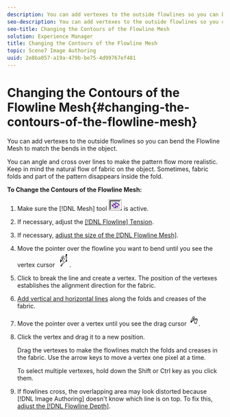 ```yaml
---
description: You can add vertexes to the outside flowlines so you can bend the Flowline Mesh to match the bends in the object.
seo-description: You can add vertexes to the outside flowlines so you can bend the Flowline Mesh to match the bends in the object.
seo-title: Changing the Contours of the Flowline Mesh
solution: Experience Manager
title: Changing the Contours of the Flowline Mesh
topic: Scene7 Image Authoring
uuid: 2e8ba057-a19a-479b-be75-4d99767ef481
---
```


# Changing the Contours of the Flowline Mesh{#changing-the-contours-of-the-flowline-mesh}

You can add vertexes to the outside flowlines so you can bend the Flowline Mesh to match the bends in the object.

You can angle and cross over lines to make the pattern flow more realistic. Keep in mind the natural flow of fabric on the object. Sometimes, fabric folds and part of the pattern disappears inside the fold.

**To Change the Contours of the Flowline Mesh:** 

1. Make sure the [!DNL Mesh] tool ![](assets/flowline_button.png) is active.
1. If necessary, adjust the [ [!DNL Flowline] Tension](c_vat_flow_tension_ex.md#concept_BA517724D8E942C6BAC1AB98AE976577).
1. If necessary, [adjust the size of the [!DNL Flowline Mesh]](../../c-vat-flow-pg/c-vat-flow-mesh-tech/c-vat-chg-size-flow-mesh.md#concept-d8011427b214440294a7e6ab38b1988f).
1. Move the pointer over the flowline you want to bend until you see the vertex cursor ![](assets/vertex_cursor.png).
1. Click to break the line and create a vertex. The position of the vertexes establishes the alignment direction for the fabric.
1. [Add vertical and horizontal lines](../../c-vat-flow-pg/c-vat-flow-mesh-tech/t-vat-add-flow-mesh.md#task-091c0660b0d54d1d90dce853541e3117) along the folds and creases of the fabric.
1. Move the pointer over a vertex until you see the drag cursor ![](assets/drag_cursor.png).
1. Click the vertex and drag it to a new position.

   Drag the vertexes to make the flowlines match the folds and creases in the fabric. Use the arrow keys to move a vertex one pixel at a time.

   To select multiple vertexes, hold down the Shift or Ctrl key as you click them. 

1. If flowlines cross, the overlapping area may look distorted because [!DNL Image Authoring] doesn't know which line is on top. To fix this, [adjust the [!DNL Flowline Depth]](../../c-vat-flow-pg/c-vat-flow-mesh-tech/t-vat-depth-text.md#task-18d316e8b07d4f5a859589ae96f97693).

